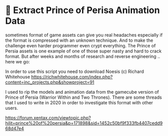 # :crown: Extract Prince of Perisa Animation Data

sometimes format of game assets can give you real headaches especially if the format is compressed with an unknown technique. And to make the challenge even harder programmer even crypt everything. The Prince of Persia assets is one example of one of those super nasty and hard to crack format. But after weeks and months of research and reverse engineering .. here we go:


In order to use this script you need to download Noesis (c) Richard Whitehouse
https://richwhitehouse.com/index.php?content=inc_projects.php&showproject=91

I used to rip the models and animation data from the gamecube version of Prince of Persia (Warrior Within and Two Thrones). There are some threads that I used to write in 2020 in order to investigate this format with other users.

https://forum.xentax.com/viewtopic.php?hilit=prince%20of%20persia&p=171898&sid=1452c50bf9f333fb4407cedd968d47e4
